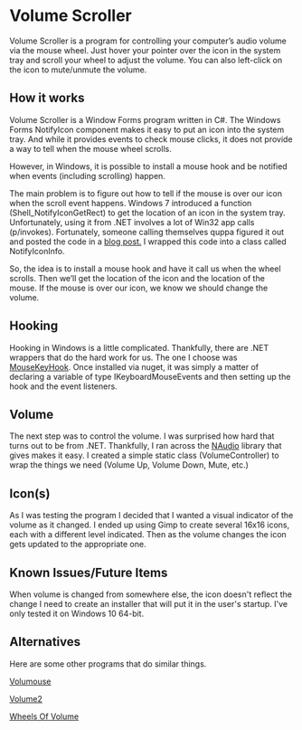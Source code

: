 # Volume Scroller
Volume Scroller is a program for controlling your computer’s audio volume via the mouse wheel. 
Just hover your pointer over the icon in the system tray and scroll your wheel to adjust the volume. 
You can also left-click on the icon to mute/unmute the volume.

## How it works 
Volume Scroller is a Window Forms program written in C#. The Windows Forms NotifyIcon component makes it easy to put an icon into the system tray. And while it provides events to check mouse clicks, it does not provide a way to tell when the mouse wheel scrolls.

However, in Windows, it is possible to install a mouse hook and be notified when events (including scrolling) happen.

The main problem is to figure out how to tell if the mouse is over our icon when the scroll event happens. Windows 7 introduced a function (Shell_NotifyIconGetRect) to get the location of an icon in the system tray. Unfortunately, using it from .NET involves a lot of Win32 app calls (p/invokes). Fortunately, someone calling themselves quppa figured it out and posted the code in a [blog post.](https://www.quppa.net/blog/2010/12/08/windows-7-style-notification-area-applications-in-wpf-part-2-notify-icon-position/) I wrapped this code into a class called NotifyIconInfo.

So, the idea is to install a mouse hook and have it call us when the wheel scrolls. Then we’ll get the location of the icon and the location of the mouse. If the mouse is over our icon, we know we should change the volume.

## Hooking
Hooking in Windows is a little complicated. Thankfully, there are .NET wrappers that do the hard work for us. The one I choose was [MouseKeyHook](https://github.com/gmamaladze/globalmousekeyhook). Once installed via nuget, it was simply a matter of declaring a variable of type IKeyboardMouseEvents and then setting up the hook and the event listeners.

## Volume
The next step was to control the volume. I was surprised how hard that turns out to be from .NET. Thankfully, I ran across the [NAudio](https://github.com/naudio/NAudio) library that gives makes it easy. I created a simple static class (VolumeController) to wrap the things we need (Volume Up, Volume Down, Mute, etc.)

## Icon(s)
As I was testing the program I decided that I wanted a visual indicator of the volume as it changed. I ended up using Gimp to create several 16x16 icons, each with a different level indicated. Then as the volume changes the icon gets updated to the appropriate one.

## Known Issues/Future Items
When volume is changed from somewhere else, the icon doesn't reflect the change 
I need to create an installer that will put it in the user's startup. 
I've only tested it on Windows 10 64-bit.

## Alternatives
Here are some other programs that do similar things.

[Volumouse](http://www.nirsoft.net/utils/volumouse.html)

[Volume2](http://irzyxa.deviantart.com/art/Volume2-is-an-advanced-Windows-volume-control-270152280)

[Wheels Of Volume](http://drudger.deviantart.com/art/Wheels-of-Volume-2-0-277322003)
